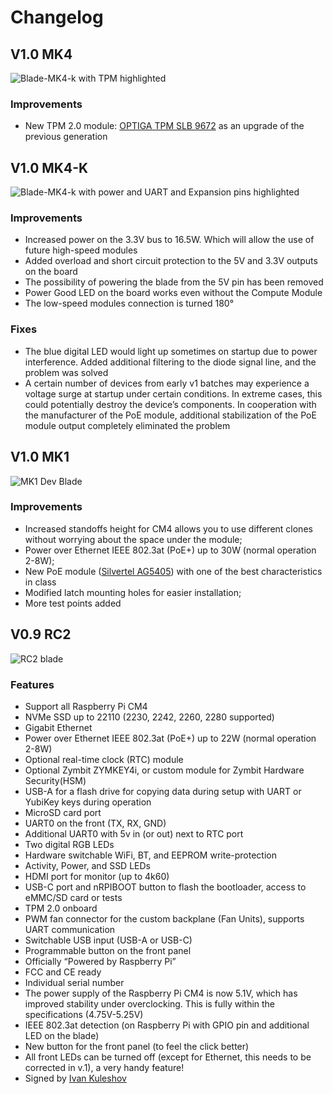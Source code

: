 # Changelog

## V1.0 MK4

![Blade-MK4-k with TPM highlighted](/img/blade/mk4-k-tpm.webp)

### Improvements

- New TPM 2.0 module: [OPTIGA TPM SLB 9672](https://www.infineon.com/dgdl/Infineon-OPTIGA+TPM+SLB+9672+FW16-DataSheet-v01_00-EN.pdf?fileId=8ac78c8c7f2a768a017f899f82094435) as an upgrade of the previous generation

## V1.0 MK4-K

![Blade-MK4-k with power and UART and Expansion pins highlighted](/img/blade/mk4-k-power.webp)

### Improvements

- Increased power on the 3.3V bus to 16.5W. Which will allow the use of future high-speed modules
- Added overload and short circuit protection to the 5V and 3.3V outputs on the board
- The possibility of powering the blade from the 5V pin has been removed
- Power Good LED on the board works even without the Compute Module
- The low-speed modules connection is turned 180°

### Fixes

- The blue digital LED  would light up sometimes on startup due to power interference. Added additional filtering to the diode signal line, and the problem was solved
- A certain number of devices from early v1 batches may experience a voltage surge at startup under certain conditions. In extreme cases, this could potentially destroy the device’s components. In cooperation with the manufacturer of the PoE module, additional stabilization of the PoE module output completely eliminated the problem

## V1.0 MK1

![MK1 Dev Blade](/img/blade/mk1-dev.webp)

### Improvements

- Increased standoffs height for CM4 allows you to use different clones without worrying about the space under the module;
- Power over Ethernet IEEE 802.3at (PoE+) up to 30W (normal operation 2-8W);
- New PoE module ([Silvertel AG5405](https://silvertel.com/images/datasheets/Ag5400-datasheet-high%20Efficiency-30W-Power-Over-Ethernet-Plus-Module-PoE+PD.pdf)) with one of the best characteristics in class
- Modified latch mounting holes for easier installation;
- More test points added

## V0.9 RC2
![RC2 blade](/img/blade/rc2.webp)

### Features
- Support all Raspberry Pi CM4
- NVMe SSD up to 22110 (2230, 2242, 2260, 2280 supported)
- Gigabit Ethernet
- Power over Ethernet IEEE 802.3at (PoE+) up to 22W (normal operation 2-8W)
- Optional real-time clock (RTC) module
- Optional Zymbit ZYMKEY4i, or custom module for Zymbit Hardware Security(HSM)
- USB-A for a flash drive for copying data during setup with UART or YubiKey keys during operation
- MicroSD card port
- UART0 on the front (TX, RX, GND)
- Additional UART0 with 5v in (or out) next to RTC port
- Two digital RGB LEDs
- Hardware switchable WiFi, BT, and EEPROM write-protection
- Activity, Power, and SSD LEDs
- HDMI port for monitor (up to 4k60)
- USB-C port and nRPIBOOT button to flash the bootloader, access to eMMC/SD card or tests
- TPM 2.0 onboard
- PWM fan connector for the custom backplane (Fan Units), supports UART communication
- Switchable USB input (USB-A or USB-C)
- Programmable button on the front panel
- Officially “Powered by Raspberry Pi”
- FCC and CE ready
- Individual serial number
- The power supply of the Raspberry Pi CM4 is now 5.1V, which has improved stability under overclocking. This is fully within the specifications (4.75V-5.25V)
- IEEE 802.3at detection (on Raspberry Pi with GPIO pin and additional LED on the blade)
- New button for the front panel (to feel the click better)
- All front LEDs can be turned off (except for Ethernet, this needs to be corrected in v.1), a very handy feature!
- Signed by [Ivan Kuleshov](https://www.linkedin.com/in/merocle/)